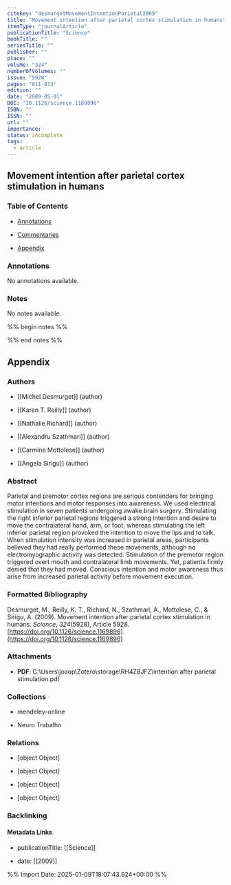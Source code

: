```yaml
---
citekey: "desmurgetMovementIntentionParietal2009"
title: "Movement intention after parietal cortex stimulation in humans"
itemType: "journalArticle"
publicationTitle: "Science"
bookTitle: ""
seriesTitle: ""
publisher: ""
place: ""
volume: "324"
numberOfVolumes: ""
issue: "5928"
pages: "811-813"
edition: ""
date: "2009-05-01"
DOI: "10.1126/science.1169896"
ISBN: ""
ISSN: ""
url: ""
importance: 
status: incomplete
tags:
  - article
---
```


## Movement intention after parietal cortex stimulation in humans

### Table of Contents

- [Annotations](#annotations)

+ [Commentaries](#commentaries)

- [Appendix](#appendix)

### Annotations


No annotations available.


### Notes


No notes available.


%% begin notes %%

<!-- Write your personal notes here -->

%% end notes %%

## Appendix

### Authors


- [[Michel Desmurget]] (author)

- [[Karen T. Reilly]] (author)

- [[Nathalie Richard]] (author)

- [[Alexandru Szathmari]] (author)

- [[Carmine Mottolese]] (author)

- [[Angela Sirigu]] (author)



### Abstract

Parietal and premotor cortex regions are serious contenders for bringing motor intentions and motor responses into awareness. We used electrical stimulation in seven patients undergoing awake brain surgery. Stimulating the right inferior parietal regions triggered a strong intention and desire to move the contralateral hand, arm, or foot, whereas stimulating the left inferior parietal region provoked the intention to move the lips and to talk. When stimulation intensity was increased in parietal areas, participants believed they had really performed these movements, although no electromyographic activity was detected. Stimulation of the premotor region triggered overt mouth and contralateral limb movements. Yet, patients firmly denied that they had moved. Conscious intention and motor awareness thus arise from increased parietal activity before movement execution.


### Formatted Bibliography

Desmurget, M., Reilly, K. T., Richard, N., Szathmari, A., Mottolese, C., & Sirigu, A. (2009). Movement intention after parietal cortex stimulation in humans. _Science_, _324_(5928), Article 5928. [https://doi.org/10.1126/science.1169896](https://doi.org/10.1126/science.1169896)




### Attachments


- **PDF**: C:\Users\joaop\Zotero\storage\RH4Z8JFZ\intention after parietal stimulation.pdf




### Collections


- mendeley-online

- Neuro Trabalho




### Relations


- [object Object]

- [object Object]

- [object Object]

- [object Object]



### Backlinking


#### Metadata Links


- publicationTitle: [[Science]]




- date: [[2009]]





<!-- Any additional notes or comments -->


%% Import Date: 2025-01-09T18:07:43.924+00:00 %%
